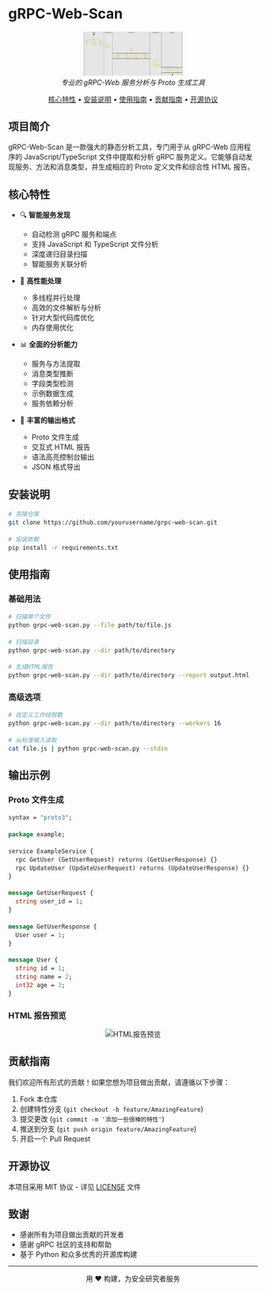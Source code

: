 # gRPC-Web-Scan

<p align="center">
  <img src="logo.png" alt="gRPC-Web-Scan Logo" width="200"/>
  <br>
  <em>专业的 gRPC-Web 服务分析与 Proto 生成工具</em>
</p>

<p align="center">
  <a href="#核心特性">核心特性</a> •
  <a href="#安装说明">安装说明</a> •
  <a href="#使用指南">使用指南</a> •
  <a href="#贡献指南">贡献指南</a> •
  <a href="#开源协议">开源协议</a>
</p>

## 项目简介

gRPC-Web-Scan 是一款强大的静态分析工具，专门用于从 gRPC-Web 应用程序的 JavaScript/TypeScript 文件中提取和分析 gRPC 服务定义。它能够自动发现服务、方法和消息类型，并生成相应的 Proto 定义文件和综合性 HTML 报告。

## 核心特性

- 🔍 **智能服务发现**
  - 自动检测 gRPC 服务和端点
  - 支持 JavaScript 和 TypeScript 文件分析
  - 深度递归目录扫描
  - 智能服务关联分析

- 🚀 **高性能处理**
  - 多线程并行处理
  - 高效的文件解析与分析
  - 针对大型代码库优化
  - 内存使用优化

- 📊 **全面的分析能力**
  - 服务与方法提取
  - 消息类型推断
  - 字段类型检测
  - 示例数据生成
  - 服务依赖分析

- 📝 **丰富的输出格式**
  - Proto 文件生成
  - 交互式 HTML 报告
  - 语法高亮控制台输出
  - JSON 格式导出

## 安装说明

```bash
# 克隆仓库
git clone https://github.com/yourusername/grpc-web-scan.git

# 安装依赖
pip install -r requirements.txt
```

## 使用指南

### 基础用法

```bash
# 扫描单个文件
python grpc-web-scan.py --file path/to/file.js

# 扫描目录
python grpc-web-scan.py --dir path/to/directory

# 生成HTML报告
python grpc-web-scan.py --dir path/to/directory --report output.html
```

### 高级选项

```bash
# 自定义工作线程数
python grpc-web-scan.py --dir path/to/directory --workers 16

# 从标准输入读取
cat file.js | python grpc-web-scan.py --stdin
```

## 输出示例

### Proto 文件生成

```protobuf
syntax = "proto3";

package example;

service ExampleService {
  rpc GetUser (GetUserRequest) returns (GetUserResponse) {}
  rpc UpdateUser (UpdateUserRequest) returns (UpdateUserResponse) {}
}

message GetUserRequest {
  string user_id = 1;
}

message GetUserResponse {
  User user = 1;
}

message User {
  string id = 1;
  string name = 2;
  int32 age = 3;
}
```

### HTML 报告预览

<p align="center">
  <img src="report-preview.png" alt="HTML报告预览" width="600"/>
</p>

## 贡献指南

我们欢迎所有形式的贡献！如果您想为项目做出贡献，请遵循以下步骤：

1. Fork 本仓库
2. 创建特性分支 (`git checkout -b feature/AmazingFeature`)
3. 提交更改 (`git commit -m '添加一些很棒的特性'`)
4. 推送到分支 (`git push origin feature/AmazingFeature`)
5. 开启一个 Pull Request

## 开源协议

本项目采用 MIT 协议 - 详见 [LICENSE](LICENSE) 文件

## 致谢

- 感谢所有为项目做出贡献的开发者
- 感谢 gRPC 社区的支持和帮助
- 基于 Python 和众多优秀的开源库构建

---

<p align="center">
  用 ❤️ 构建，为安全研究者服务
</p>
